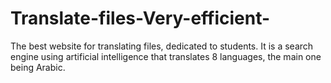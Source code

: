 # Translate-files-Very-efficient-
The best website for translating files, dedicated to students. It is a search engine using artificial intelligence that translates 8 languages, the main one being Arabic.
